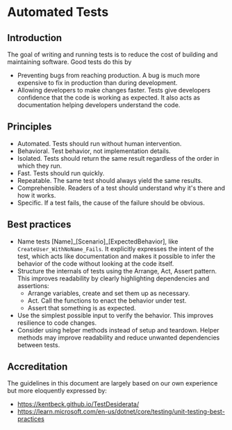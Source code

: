 # Automated Tests

## Introduction

The goal of writing and running tests is to reduce the cost of building and maintaining software. Good tests do this by

- Preventing bugs from reaching production. A bug is much more expensive to fix in production than during development.
- Allowing developers to make changes faster. Tests give developers confidence that the code is working as expected. It also acts as documentation helping developers understand the code.

## Principles

- Automated. Tests should run without human intervention.
- Behavioral. Test behavior, not implementation details.
- Isolated. Tests should return the same result regardless of the order in which they run.
- Fast. Tests should run quickly.
- Repeatable. The same test should always yield the same results.
- Comprehensible. Readers of a test should understand why it's there and how it works.
- Specific. If a test fails, the cause of the failure should be obvious.

## Best practices

- Name tests [Name]\_[Scenario]_[ExpectedBehavior], like `CreateUser_WithNoName_Fails`. It explicitly expresses the intent of the test, which acts like documentation and makes it possible to infer the behavior of the code without looking at the code itself.
- Structure the internals of tests using the Arrange, Act, Assert pattern. This improves readability by clearly highlighting dependencies and assertions:
    - Arrange variables, create and set them up as necessary.
    - Act. Call the functions to enact the behavior under test.
    - Assert that something is as expected.
- Use the simplest possible input to verify the behavior. This improves resilience to code changes.
- Consider using helper methods instead of setup and teardown. Helper methods may improve readability and reduce unwanted dependencies between tests.

## Accreditation
The guidelines in this document are largely based on our own experience but more eloquently expressed by: 
- <https://kentbeck.github.io/TestDesiderata/>
- <https://learn.microsoft.com/en-us/dotnet/core/testing/unit-testing-best-practices>